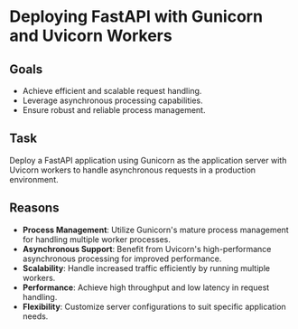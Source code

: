 # Deploying FastAPI with Gunicorn and Uvicorn Workers

## Goals

- Achieve efficient and scalable request handling.
- Leverage asynchronous processing capabilities.
- Ensure robust and reliable process management.

## Task

Deploy a FastAPI application using Gunicorn as the application server with Uvicorn workers to handle asynchronous requests in a production environment.

## Reasons

- **Process Management**: Utilize Gunicorn's mature process management for handling multiple worker processes.
- **Asynchronous Support**: Benefit from Uvicorn's high-performance asynchronous processing for improved performance.
- **Scalability**: Handle increased traffic efficiently by running multiple workers.
- **Performance**: Achieve high throughput and low latency in request handling.
- **Flexibility**: Customize server configurations to suit specific application needs.
